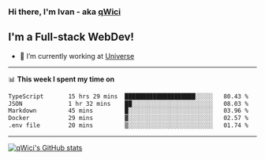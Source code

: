 ### Hi there, I'm Ivan - aka [qWici][website]

## I'm a Full-stack WebDev!
- 🔭 I’m currently working at [Universe][universe]

---

📊 **This week I spent my time on**
<!--START_SECTION:waka-->

```txt
TypeScript       15 hrs 29 mins  ████████████████████░░░░░   80.43 %
JSON             1 hr 32 mins    ██░░░░░░░░░░░░░░░░░░░░░░░   08.03 %
Markdown         45 mins         █░░░░░░░░░░░░░░░░░░░░░░░░   03.96 %
Docker           29 mins         ▓░░░░░░░░░░░░░░░░░░░░░░░░   02.57 %
.env file        20 mins         ▒░░░░░░░░░░░░░░░░░░░░░░░░   01.74 %
```

<!--END_SECTION:waka-->

---

[![qWici's GitHub stats](https://github-readme-stats.vercel.app/api?username=qWici)](https://github.com/qWici/github-readme-stats)

[website]: https://devkucher.com
[twitter]: https://twitter.com/KucherDev
[linkedin]: https://www.linkedin.com/in/ivankucher
[universe]: https://universeapps.limited
